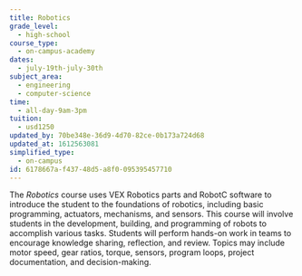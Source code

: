 ```yaml
---
title: Robotics
grade_level:
  - high-school
course_type:
  - on-campus-academy
dates:
  - july-19th-july-30th
subject_area:
  - engineering
  - computer-science
time:
  - all-day-9am-3pm
tuition:
  - usd1250
updated_by: 70be348e-36d9-4d70-82ce-0b173a724d68
updated_at: 1612563081
simplified_type:
  - on-campus
id: 6178667a-f437-48d5-a8f0-095395457710
---
```

The <i>Robotics</i> course uses VEX Robotics parts and RobotC software to introduce the student to the foundations of robotics, including basic programming, actuators, mechanisms, and sensors. This course will involve students in the development, building, and programming of robots to accomplish various tasks. Students will perform hands-on work in teams to encourage knowledge sharing, reflection, and review. Topics may include motor speed, gear ratios, torque, sensors, program loops, project documentation, and decision-making.
